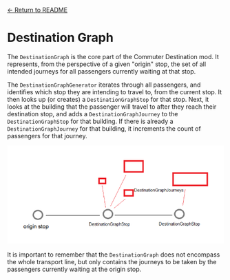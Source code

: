 ﻿[<- Return to README](../README.md)

# Destination Graph

The `DestinationGraph` is the core part of the Commuter Destination mod. It represents, from the perspective of a given "origin" stop, the set of all intended journeys for all passengers currently waiting at that stop.

The `DestinationGraphGenerator` iterates through all passengers, and identifies which stop they are intending to travel to, from the current stop. It then looks up (or creates) a `DestinationGraphStop` for that stop. Next, it looks at the building that the passenger will travel to after they reach their destination stop, and adds a `DestinationGraphJourney` to the `DestinationGraphStop` for that building. If there is already a `DestinationGraphJourney` for that building, it increments the count of passengers for that journey.

![image showing a `DestinationGraph` containing one origin stop and two `DestinationGraphStop`s. The stops have a number of `DestinationGraphJourney`s each](docs/graph.png)

It is important to remember that the `DestinationGraph` does not encompass the whole transport line, but only contains the journeys to be taken by the passengers currently waiting at the origin stop.